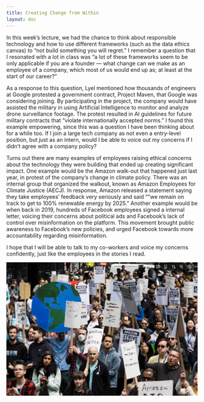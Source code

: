 ```yaml
---
title: Creating Change from Within
layout: doc
---
```


In this week’s lecture, we had the chance to think about responsible technology and how to use different frameworks (such as the data ethics canvas) to “not build something you will regret.” I remember a question that I resonated with a lot in class was “a lot of these frameworks seem to be only applicable if you are a founder — what change can we make as an employee of a company, which most of us would end up as; at least at the start of our career?” 

As a response to this question, Lyel mentioned how thousands of engineers at Google protested a government contract, Project Maven, that Google was considering joining. By participating in the project, the company would have assisted the military in using Artificial Intelligence to monitor and analyze drone surveillance footage. The protest resulted in AI guidelines for future military contracts that “violate internationally accepted norms.” I found this example empowering, since this was a question I have been thinking about for a while too. If I join a large tech company as not even a entry-level position, but just as an intern, would I be able to voice out my concerns if I didn’t agree with a company policy?

Turns out there are many examples of employees raising ethical concerns about the technology they were building that ended up creating significant impact. One example would be the Amazon walk-out that happened just last year, in protest of the company’s change in climate policy. There was an internal group that organized the walkout, known as Amazon Employees for Climate Justice (AECJ). In response, Amazon released a statement saying they take employees’ feedback very seriously and said “"we remain on track to get to 100% renewable energy by 2025.” Another example would be when back in 2019, hundreds of Facebook employees signed a internal letter, voicing their concerns about political ads and Facebook’s lack of control over misinformation on the platform. This movement brought public awareness to Facebook’s new policies, and urged Facebook towards more accountability regarding misinformation.

I hope that I will be able to talk to my co-workers and voice my concerns confidently, just like the employees in the stories I read.

![amazon](../blog_assets/amazon.png)